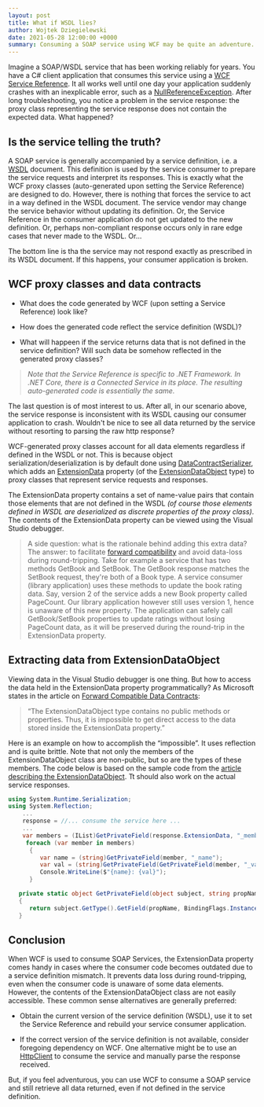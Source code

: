 ```yaml
---
layout: post
title: What if WSDL lies?
author: Wojtek Dziegielewski
date: 2021-05-28 12:00:00 +0000
summary: Consuming a SOAP service using WCF may be quite an adventure.
---
```


Imagine a SOAP/WSDL service that has been working reliably for years. You have a C# client
application that consumes this service using a [WCF Service Reference](https://docs.microsoft.com/en-us/dotnet/core/additional-tools/wcf-web-service-reference-guide).
It all works well until one day your application suddenly
crashes with an inexplicable error, such as a [NullReferenceException](https://docs.microsoft.com/en-us/dotnet/api/system.nullreferenceexception).
After long troubleshooting, you notice a problem in the service response: the proxy class representing the service response does not contain the expected data. What happened?

## Is the service telling the truth?

A SOAP service is generally accompanied by a service definition, i.e. a [WSDL](https://en.wikipedia.org/wiki/Web_Services_Description_Language) document.
This definition is used by the service consumer to prepare the service requests and interpret its responses. This is exactly what the WCF proxy classes (auto-generated upon setting the Service Reference) are designed to do.
However, there is nothing that forces the service to act in a way defined in the WSDL document. The service vendor may change the service behavior without updating its definition. Or, the Service Reference in the consumer application do not get updated to the new definition. Or, perhaps non-compliant response occurs only in rare edge cases that never made to the WSDL. Or...

The bottom line is tha the service may not respond exactly as prescribed in its WSDL document. If this happens,
your consumer application is broken.

## WCF proxy classes and data contracts

* What does the code generated by WCF (upon setting a Service Reference) look like?

* How does the generated code reflect the service definition (WSDL)?

* What will happeen if the service returns data that is not defined in the service definition? Will such data be
somehow reflected in the generated proxy classes?

> *Note that the Service Reference is specific to .NET Framework. In .NET Core, there is a Connected Service in its place. The resulting auto-generated code is essentially the same.*

The last question is of most interest to us. After all, in our scenario above, the service response is inconsistent with its WSDL causing our consumer application to crash. Wouldn't be nice to see all data returned by the service without resorting to parsing the raw http response?

WCF-generated proxy classes account for all data elements regardless if defined in the WSDL or not. This is because object serialization/deserialization is by default done using [DataContractSerializer](https://docs.microsoft.com/en-us/dotnet/api/system.runtime.serialization.datacontractserializer), which adds an [ExtensionData](https://docs.microsoft.com/en-us/dotnet/api/system.runtime.serialization.iextensibledataobject.extensiondata) property (of the [ExtensionDataObject](https://docs.microsoft.com/en-us/dotnet/api/system.runtime.serialization.extensiondataobject) type) to proxy classes that represent service requests and responses.

The ExtensionData property contains a set of name-value pairs that contain those elements that are not defined in the WSDL *(of course those elements defined in WSDL are deserialized as discrete properties of the proxy class)*. The contents of the ExtensionData property can be viewed using the Visual Studio debugger.

> A side question: what is the rationale behind adding this extra data? The answer: to facilitate [forward compatibility](https://docs.microsoft.com/en-us/dotnet/framework/wcf/feature-details/forward-compatible-data-contracts) and avoid data-loss during round-tripping. Take for example a service that has two methods GetBook and SetBook. The GetBook response matches the SetBook request, they're both of a Book type. A service consumer (library application) uses these methods to update the book rating data. Say, version 2 of the service adds a new Book property called PageCount. Our library application however still uses version 1, hence is unaware of this new property. The application can safely call GetBook/SetBook properties to update ratings without losing PageCount data, as it will be preserved during the round-trip in the ExtensionData property.

## Extracting data from ExtensionDataObject

Viewing data in the Visual Studio debugger is one thing. But how to access the data held in the ExtensionData property programmatically? As Microsoft states in the article on [Forward Compatible Data Contracts](https://docs.microsoft.com/en-us/dotnet/framework/wcf/feature-details/forward-compatible-data-contracts):

> “The ExtensionDataObject type contains no public methods or properties. Thus, it is impossible to get direct access to the data stored inside the ExtensionData property.”

Here is an example on how to accomplish the “impossible”. It uses reflection and is quite brittle. Note that not only the members of the ExtensionDataObject class are non-public, but so are the types of these members.  The code below is based on the sample code from the [article describing the ExtensionDataObject](https://docs.microsoft.com/en-us/dotnet/api/system.runtime.serialization.extensiondataobject). Tt should also work on the actual service responses.

```csharp
using System.Runtime.Serialization;
using System.Reflection;
    ...
    response = //... consume the service here ...
    ...
    var members = (IList)GetPrivateField(response.ExtensionData, "_members");
     foreach (var member in members)
      {
         var name = (string)GetPrivateField(member, "_name");
         var val = (string)GetPrivateField(GetPrivateField(member, "_value"), "_value");
         Console.WriteLine($"{name}: {val}");
      }

   private static object GetPrivateField(object subject, string propName)
   {
      return subject.GetType().GetField(propName, BindingFlags.Instance | BindingFlags.NonPublic).GetValue(subject);
   }
```

## Conclusion

When WCF is used to consume SOAP Services, the ExtensionData property comes handy in cases where the consumer code becomes outdated due to a service definition mismatch. It prevents data loss during round-tripping, even when the consumer code is unaware of some data elements.
However, the contents of the ExtensionDataObject class are not easily accessible. These common sense alternatives are generally preferred:

* Obtain the current version of the service definition (WSDL), use it to set the Service Reference and rebuild your service consumer application.

* If the correct version of the service definition is not available, consider foregoing dependency on WCF. One alternative might be to use an [HttpClient](https://docs.microsoft.com/en-us/dotnet/api/system.net.http.httpclient) to consume the service and manually parse the response received.

But, if you feel adventurous, you can use WCF to consume a SOAP service and still retrieve all data returned, even if not defined in the service definition.
